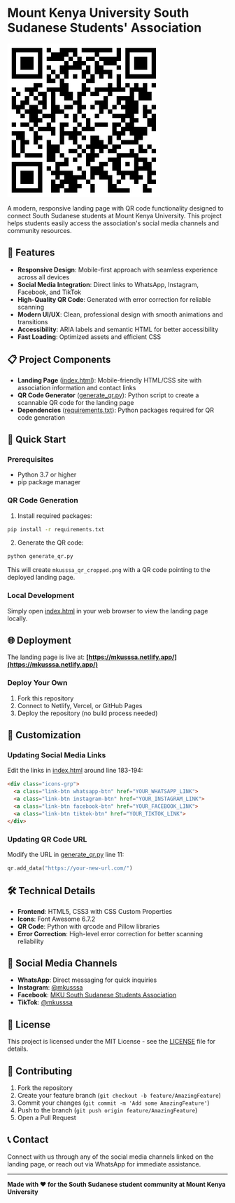 # Mount Kenya University South Sudanese Students' Association

![QR Code](mkusssa_qr_cropped.png)

A modern, responsive landing page with QR code functionality designed to connect South Sudanese students at Mount Kenya University. This project helps students easily access the association's social media channels and community resources.

## 🌟 Features

- **Responsive Design**: Mobile-first approach with seamless experience across all devices
- **Social Media Integration**: Direct links to WhatsApp, Instagram, Facebook, and TikTok
- **High-Quality QR Code**: Generated with error correction for reliable scanning
- **Modern UI/UX**: Clean, professional design with smooth animations and transitions
- **Accessibility**: ARIA labels and semantic HTML for better accessibility
- **Fast Loading**: Optimized assets and efficient CSS

## 📋 Project Components

- **Landing Page** ([index.html](index.html)): Mobile-friendly HTML/CSS site with association information and contact links
- **QR Code Generator** ([generate_qr.py](generate_qr.py)): Python script to create a scannable QR code for the landing page
- **Dependencies** ([requirements.txt](requirements.txt)): Python packages required for QR code generation

## 🚀 Quick Start

### Prerequisites

- Python 3.7 or higher
- pip package manager

### QR Code Generation

1. Install required packages:

```bash
pip install -r requirements.txt
```

2. Generate the QR code:

```bash
python generate_qr.py
```

This will create `mkusssa_qr_cropped.png` with a QR code pointing to the deployed landing page.

### Local Development

Simply open [index.html](index.html) in your web browser to view the landing page locally.

## 🌐 Deployment

The landing page is live at: **[https://mkusssa.netlify.app/](https://mkusssa.netlify.app/)**

### Deploy Your Own

1. Fork this repository
2. Connect to Netlify, Vercel, or GitHub Pages
3. Deploy the repository (no build process needed)

## 🎨 Customization

### Updating Social Media Links

Edit the links in [index.html](index.html) around line 183-194:

```html
<div class="icons-grp">
  <a class="link-btn whatsapp-btn" href="YOUR_WHATSAPP_LINK">
  <a class="link-btn instagram-btn" href="YOUR_INSTAGRAM_LINK">
  <a class="link-btn facebook-btn" href="YOUR_FACEBOOK_LINK">
  <a class="link-btn tiktok-btn" href="YOUR_TIKTOK_LINK">
</div>
```

### Updating QR Code URL

Modify the URL in [generate_qr.py](generate_qr.py) line 11:

```python
qr.add_data("https://your-new-url.com/")
```

## 🛠️ Technical Details

- **Frontend**: HTML5, CSS3 with CSS Custom Properties
- **Icons**: Font Awesome 6.7.2
- **QR Code**: Python with qrcode and Pillow libraries
- **Error Correction**: High-level error correction for better scanning reliability

## 📱 Social Media Channels

- **WhatsApp**: Direct messaging for quick inquiries
- **Instagram**: [@mkusssa](https://www.instagram.com/mkusssa)
- **Facebook**: [MKU South Sudanese Students Association](https://www.facebook.com/people/MKU-South-Sudanese-Students-Association-Nairobi-Campus/61560526555617/)
- **TikTok**: [@mkusssa](https://www.tiktok.com/@mkusssa)

## 📄 License

This project is licensed under the MIT License - see the [LICENSE](LICENSE) file for details.

## 🤝 Contributing

1. Fork the repository
2. Create your feature branch (`git checkout -b feature/AmazingFeature`)
3. Commit your changes (`git commit -m 'Add some AmazingFeature'`)
4. Push to the branch (`git push origin feature/AmazingFeature`)
5. Open a Pull Request

## 📞 Contact

Connect with us through any of the social media channels linked on the landing page, or reach out via WhatsApp for immediate assistance.

---

**Made with ❤️ for the South Sudanese student community at Mount Kenya University**
